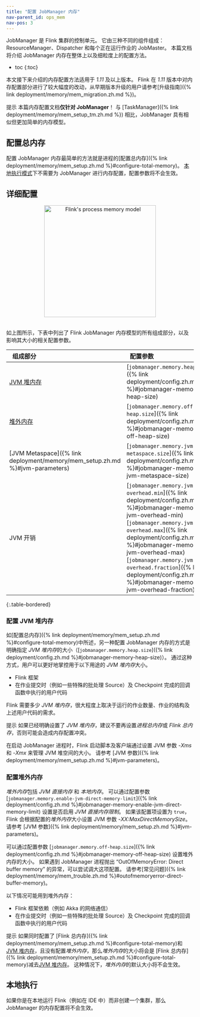 ```yaml
---
title: "配置 JobManager 内存"
nav-parent_id: ops_mem
nav-pos: 3
---
```

<!--
Licensed to the Apache Software Foundation (ASF) under one
or more contributor license agreements.  See the NOTICE file
distributed with this work for additional information
regarding copyright ownership.  The ASF licenses this file
to you under the Apache License, Version 2.0 (the
"License"); you may not use this file except in compliance
with the License.  You may obtain a copy of the License at

  http://www.apache.org/licenses/LICENSE-2.0

Unless required by applicable law or agreed to in writing,
software distributed under the License is distributed on an
"AS IS" BASIS, WITHOUT WARRANTIES OR CONDITIONS OF ANY
KIND, either express or implied.  See the License for the
specific language governing permissions and limitations
under the License.
-->

JobManager 是 Flink 集群的控制单元。
它由三种不同的组件组成：ResourceManager、Dispatcher 和每个正在运行作业的 JobMaster。
本篇文档将介绍 JobManager 内存在整体上以及细粒度上的配置方法。

* toc
{:toc}

本文接下来介绍的内存配置方法适用于 *1.11* 及以上版本。
Flink 在 *1.11* 版本中对内存配置部分进行了较大幅度的改动，从早期版本升级的用户请参考[升级指南]({% link deployment/memory/mem_migration.zh.md %})。

<span class="label label-info">提示</span>
本篇内存配置文档<strong>仅针对 JobManager</strong>！
与 [TaskManager]({% link deployment/memory/mem_setup_tm.zh.md %}) 相比，JobManager 具有相似但更加简单的内存模型。

<a name="configure-total-memory" />

## 配置总内存

配置 JobManager 内存最简单的方法就是进程的[配置总内存]({% link deployment/memory/mem_setup.zh.md %}#configure-total-memory)。
[本地执行模式](#local-execution)下不需要为 JobManager 进行内存配置，配置参数将不会生效。

<a name="detailed-configuration" />

## 详细配置

<center>
  <img src="{% link /fig/process_mem_model.svg %}" width="300px" alt="Flink's process memory model" usemap="#process-mem-model">
</center>
<br />

如上图所示，下表中列出了 Flink JobManager 内存模型的所有组成部分，以及影响其大小的相关配置参数。

| &nbsp;&nbsp;**组成部分**&nbsp;&nbsp;                          | &nbsp;&nbsp;**配置参数**&nbsp;&nbsp;                                                                                                                                                                                                                                                   | &nbsp;&nbsp;**描述**&nbsp;&nbsp;                                                                                                                                                                                                                                  |
| :------------------------------------------------------------- | :-------------------------------------------------------------------------------------------------------------------------------------------------------------------------------------------------------------------------------------------------------------------------------------------------- | :----------------------------------------------------------------------------------------------------------------------------------------------------------------------------------------------------------------------------------------------------------------------- |
| [JVM 堆内存](#configure-jvm-heap)                                | [`jobmanager.memory.heap.size`]({% link deployment/config.zh.md %}#jobmanager-memory-heap-size)                                                                                                                                                                                                                         | JobManager 的 *JVM 堆内存*。                                                                                                                                                                                                                                 |
| [堆外内存](#configure-off-heap-memory)                  | [`jobmanager.memory.off-heap.size`]({% link deployment/config.zh.md %}#jobmanager-memory-off-heap-size)                                                                                                                                                                                                                 | JobManager 的*堆外内存（直接内存或本地内存）*。                                                                                                                                     |
| [JVM Metaspace]({% link deployment/memory/mem_setup.zh.md %}#jvm-parameters)                 | [`jobmanager.memory.jvm-metaspace.size`]({% link deployment/config.zh.md %}#jobmanager-memory-jvm-metaspace-size)                                                                                                                                                                                                       | Flink JVM 进程的 Metaspace。                                                                                                                                                                                                                                  |
| JVM 开销                                                   | [`jobmanager.memory.jvm-overhead.min`]({% link deployment/config.zh.md %}#jobmanager-memory-jvm-overhead-min) <br/> [`jobmanager.memory.jvm-overhead.max`]({% link deployment/config.zh.md %}#jobmanager-memory-jvm-overhead-max) <br/> [`jobmanager.memory.jvm-overhead.fraction`]({% link deployment/config.zh.md %}#jobmanager-memory-jvm-overhead-fraction) | 用于其他 JVM 开销的本地内存，例如栈空间、垃圾回收空间等。该内存部分为基于[进程总内存]({% link deployment/memory/mem_setup.zh.md %}#configure-total-memory)的[受限的等比内存部分]({% link deployment/memory/mem_setup.zh.md %}#capped-fractionated-components)。 |
{:.table-bordered}
<br/>

<a name="configure-jvm-heap" />

### 配置 JVM 堆内存

如[配置总内存]({% link deployment/memory/mem_setup.zh.md %}#configure-total-memory)中所述，另一种配置 JobManager 内存的方式是明确指定 *JVM 堆内存*的大小（[`jobmanager.memory.heap.size`]({% link deployment/config.zh.md %}#jobmanager-memory-heap-size)）。
通过这种方式，用户可以更好地掌控用于以下用途的 *JVM 堆内存*大小。
* Flink 框架
* 在作业提交时（例如一些特殊的批处理 Source）及 Checkpoint 完成的回调函数中执行的用户代码

Flink 需要多少 *JVM 堆内存*，很大程度上取决于运行的作业数量、作业的结构及上述用户代码的需求。

<span class="label label-info">提示</span>
如果已经明确设置了 *JVM 堆内存*，建议不要再设置*进程总内存*或 *Flink 总内存*，否则可能会造成内存配置冲突。

在启动 JobManager 进程时，Flink 启动脚本及客户端通过设置 JVM 参数 *-Xms* 和 *-Xmx* 来管理 JVM 堆空间的大小。
请参考 [JVM 参数]({% link deployment/memory/mem_setup.zh.md %}#jvm-parameters)。

<a name="configure-off-heap-memory" />

### 配置堆外内存

*堆外内存*包括 *JVM 直接内存* 和 *本地内存*。
可以通过配置参数 [`jobmanager.memory.enable-jvm-direct-memory-limit`]({% link deployment/config.zh.md %}#jobmanager-memory-enable-jvm-direct-memory-limit) 设置是否启用 *JVM 直接内存限制*。
如果该配置项设置为 `true`，Flink 会根据配置的*堆外内存*大小设置 JVM 参数 *-XX:MaxDirectMemorySize*。
请参考 [JVM 参数]({% link deployment/memory/mem_setup.zh.md %}#jvm-parameters)。

可以通过配置参数 [`jobmanager.memory.off-heap.size`]({% link deployment/config.zh.md %}#jobmanager-memory-off-heap-size) 设置堆外内存的大小。
如果遇到 JobManager 进程抛出 “OutOfMemoryError: Direct buffer memory” 的异常，可以尝试调大这项配置。
请参考[常见问题]({% link deployment/memory/mem_trouble.zh.md %}#outofmemoryerror-direct-buffer-memory)。

以下情况可能用到堆外内存：
* Flink 框架依赖（例如 Akka 的网络通信）
* 在作业提交时（例如一些特殊的批处理 Source）及 Checkpoint 完成的回调函数中执行的用户代码

<span class="label label-info">提示</span>
如果同时配置了 [Flink 总内存]({% link deployment/memory/mem_setup.zh.md %}#configure-total-memory)和 [JVM 堆内存](#configure-jvm-heap)，且没有配置*堆外内存*，那么*堆外内存*的大小将会是 [Flink 总内存]({% link deployment/memory/mem_setup.zh.md %}#configure-total-memory)减去[JVM 堆内存](#configure-jvm-heap)。
这种情况下，*堆外内存*的默认大小将不会生效。

<a name="local-execution" />

## 本地执行

如果你是在本地运行 Flink（例如在 IDE 中）而非创建一个集群，那么 JobManager 的内存配置将不会生效。
